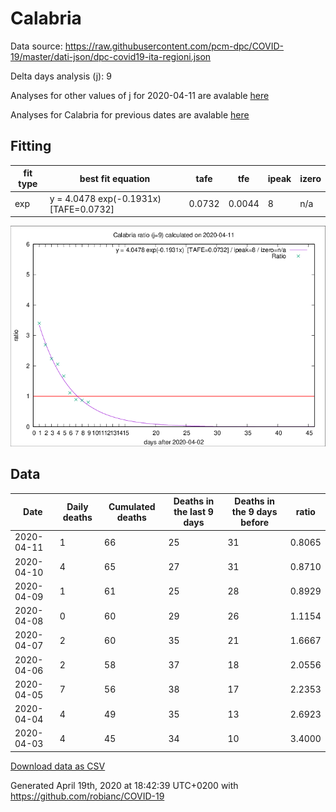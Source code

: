 # Calabria

Data source: https://raw.githubusercontent.com/pcm-dpc/COVID-19/master/dati-json/dpc-covid19-ita-regioni.json

Delta days analysis (j): 9

Analyses for other values of j for 2020-04-11 are avalable [here](../2020-04-11/README.md)

Analyses for Calabria for previous dates are avalable [here](../README.md)

## Fitting 
|fit type|best fit equation|tafe|tfe|ipeak|izero|
|-------|-----|--------|------|---|---|
|exp|y = 4.0478 exp(-0.1931x)  [TAFE=0.0732]|0.0732|0.0044|8|n/a|

![Plot](COVID-19_calabria_j9_2020-04-11.png)

## Data
|Date|Daily deaths|Cumulated deaths|Deaths in the last 9 days|Deaths in the 9 days before|ratio|
|----|----------|-----------|-------|--------------------|-----|
|2020-04-11|1|66|25|31|0.8065|
|2020-04-10|4|65|27|31|0.8710|
|2020-04-09|1|61|25|28|0.8929|
|2020-04-08|0|60|29|26|1.1154|
|2020-04-07|2|60|35|21|1.6667|
|2020-04-06|2|58|37|18|2.0556|
|2020-04-05|7|56|38|17|2.2353|
|2020-04-04|4|49|35|13|2.6923|
|2020-04-03|4|45|34|10|3.4000|

[Download data as CSV](COVID-19_calabria_j9_2020-04-11.csv)

Generated April 19th, 2020 at 18:42:39 UTC+0200 with https://github.com/robianc/COVID-19
